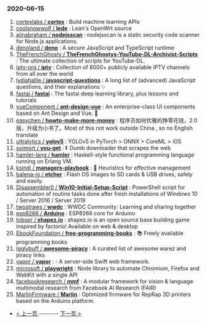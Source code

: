 ### 2020-06-15 
1. [
        cortexlabs /
**cortex**](https://github.com/cortexlabs/cortex) : Build machine learning APIs
1. [
        coolsnowwolf /
**lede**](https://github.com/coolsnowwolf/lede) : Lean's OpenWrt source
1. [
        ajinabraham /
**nodejsscan**](https://github.com/ajinabraham/nodejsscan) : nodejsscan is a static security code scanner for Node.js applications.
1. [
        denoland /
**deno**](https://github.com/denoland/deno) : A secure JavaScript and TypeScript runtime
1. [
        TheFrenchGhosty /
**TheFrenchGhostys-YouTube-DL-Archivist-Scripts**](https://github.com/TheFrenchGhosty/TheFrenchGhostys-YouTube-DL-Archivist-Scripts) : The ultimate collection of scripts for YouTube-DL.
1. [
        iptv-org /
**iptv**](https://github.com/iptv-org/iptv) : Collection of 8000+ publicly available IPTV channels from all over the world
1. [
        lydiahallie /
**javascript-questions**](https://github.com/lydiahallie/javascript-questions) : A long list of (advanced) JavaScript questions, and their explanations ✨
1. [
        fastai /
**fastai**](https://github.com/fastai/fastai) : The fastai deep learning library, plus lessons and tutorials
1. [
        vueComponent /
**ant-design-vue**](https://github.com/vueComponent/ant-design-vue) : An enterprise-class UI components based on Ant Design and Vue. 🐜
1. [
        easychen /
**howto-make-more-money**](https://github.com/easychen/howto-make-more-money) : 程序员如何优雅的挣零花钱，2.0版，升级为小书了。Most of this not work outside China , so no English translate
1. [
        ultralytics /
**yolov5**](https://github.com/ultralytics/yolov5) : YOLOv5 in PyTorch > ONNX > CoreML > iOS
1. [
        soimort /
**you-get**](https://github.com/soimort/you-get) : ⏬ Dumb downloader that scrapes the web
1. [
        hamler-lang /
**hamler**](https://github.com/hamler-lang/hamler) : Haskell-style functional programming language running on Erlang VM.
1. [
        ksindi /
**managers-playbook**](https://github.com/ksindi/managers-playbook) : 📖 Heuristics for effective management
1. [
        balena-io /
**etcher**](https://github.com/balena-io/etcher) : Flash OS images to SD cards & USB drives, safely and easily.
1. [
        Disassembler0 /
**Win10-Initial-Setup-Script**](https://github.com/Disassembler0/Win10-Initial-Setup-Script) : PowerShell script for automation of routine tasks done after fresh installations of Windows 10 / Server 2016 / Server 2019
1. [
        twostraws /
**wwdc**](https://github.com/twostraws/wwdc) : WWDC Community: Learning and sharing together
1. [
        esp8266 /
**Arduino**](https://github.com/esp8266/Arduino) : ESP8266 core for Arduino
1. [
        tobspr /
**shapez.io**](https://github.com/tobspr/shapez.io) : shapez.io is an open source base building game inspired by factorio! Available on web & desktop
1. [
        EbookFoundation /
**free-programming-books**](https://github.com/EbookFoundation/free-programming-books) : 📚 Freely available programming books
1. [
        Igglybuff /
**awesome-piracy**](https://github.com/Igglybuff/awesome-piracy) : A curated list of awesome warez and piracy links
1. [
        vapor /
**vapor**](https://github.com/vapor/vapor) : 💧 A server-side Swift web framework.
1. [
        microsoft /
**playwright**](https://github.com/microsoft/playwright) : Node library to automate Chromium, Firefox and WebKit with a single API
1. [
        facebookresearch /
**mmf**](https://github.com/facebookresearch/mmf) : A modular framework for vision & language multimodal research from Facebook AI Research (FAIR)
1. [
        MarlinFirmware /
**Marlin**](https://github.com/MarlinFirmware/Marlin) : Optimized firmware for RepRap 3D printers based on the Arduino platform. 

- [ < 上一页 ](https://github.com/able8/github-trending-daily-record/blob/master/2020-06-14.md) -------- [ 下一页 > ](https://github.com/able8/github-trending-daily-record/blob/master/2020-06-16.md)